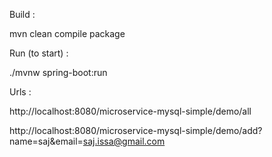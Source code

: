 Build : 

mvn clean compile package

Run (to start) :

./mvnw spring-boot:run

Urls :

http://localhost:8080/microservice-mysql-simple/demo/all

http://localhost:8080/microservice-mysql-simple/demo/add?name=saj&email=saj.issa@gmail.com
